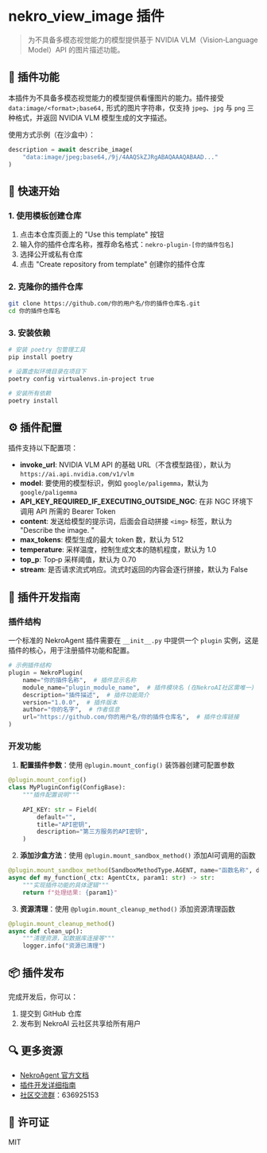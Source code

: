 # nekro_view_image 插件

> 为不具备多模态视觉能力的模型提供基于 NVIDIA VLM（Vision‑Language Model）API 的图片描述功能。

## 🎯 插件功能

本插件为不具备多模态视觉能力的模型提供看懂图片的能力。插件接受 `data:image/<format>;base64,` 形式的图片字符串，仅支持 `jpeg`、`jpg` 与 `png` 三种格式，并返回 NVIDIA VLM 模型生成的文字描述。

使用方式示例（在沙盒中）：

```python
description = await describe_image(
    "data:image/jpeg;base64,/9j/4AAQSkZJRgABAQAAAQABAAD..."
)
```

## 🚀 快速开始

### 1. 使用模板创建仓库

1. 点击本仓库页面上的 "Use this template" 按钮
2. 输入你的插件仓库名称，推荐命名格式：`nekro-plugin-[你的插件包名]`
3. 选择公开或私有仓库
4. 点击 "Create repository from template" 创建你的插件仓库

### 2. 克隆你的插件仓库

```bash
git clone https://github.com/你的用户名/你的插件仓库名.git
cd 你的插件仓库名
```

### 3. 安装依赖

```bash
# 安装 poetry 包管理工具
pip install poetry

# 设置虚拟环境目录在项目下
poetry config virtualenvs.in-project true

# 安装所有依赖
poetry install
```

## ⚙️ 插件配置

插件支持以下配置项：

- **invoke_url**: NVIDIA VLM API 的基础 URL（不含模型路径），默认为 `https://ai.api.nvidia.com/v1/vlm`
- **model**: 要使用的模型标识，例如 `google/paligemma`，默认为 `google/paligemma`
- **API_KEY_REQUIRED_IF_EXECUTING_OUTSIDE_NGC**: 在非 NGC 环境下调用 API 所需的 Bearer Token
- **content**: 发送给模型的提示词，后面会自动拼接 `<img>` 标签，默认为 "Describe the image. "
- **max_tokens**: 模型生成的最大 token 数，默认为 512
- **temperature**: 采样温度，控制生成文本的随机程度，默认为 1.0
- **top_p**: Top‑p 采样阈值，默认为 0.70
- **stream**: 是否请求流式响应。流式时返回的内容会逐行拼接，默认为 False

## 📝 插件开发指南

### 插件结构

一个标准的 NekroAgent 插件需要在 `__init__.py` 中提供一个 `plugin` 实例，这是插件的核心，用于注册插件功能和配置。

```python
# 示例插件结构
plugin = NekroPlugin(
    name="你的插件名称",  # 插件显示名称
    module_name="plugin_module_name",  # 插件模块名 (在NekroAI社区需唯一)
    description="插件描述",  # 插件功能简介
    version="1.0.0",  # 插件版本
    author="你的名字",  # 作者信息
    url="https://github.com/你的用户名/你的插件仓库名",  # 插件仓库链接
)
```

### 开发功能

1. **配置插件参数**：使用 `@plugin.mount_config()` 装饰器创建可配置参数

```python
@plugin.mount_config()
class MyPluginConfig(ConfigBase):
    """插件配置说明"""
    
    API_KEY: str = Field(
        default="",
        title="API密钥",
        description="第三方服务的API密钥",
    )
```

2. **添加沙盒方法**：使用 `@plugin.mount_sandbox_method()` 添加AI可调用的函数

```python
@plugin.mount_sandbox_method(SandboxMethodType.AGENT, name="函数名称", description="函数功能描述")
async def my_function(_ctx: AgentCtx, param1: str) -> str:
    """实现插件功能的具体逻辑"""
    return f"处理结果: {param1}"
```

3. **资源清理**：使用 `@plugin.mount_cleanup_method()` 添加资源清理函数

```python
@plugin.mount_cleanup_method()
async def clean_up():
    """清理资源，如数据库连接等"""
    logger.info("资源已清理")
```

## 📦 插件发布

完成开发后，你可以：

1. 提交到 GitHub 仓库
2. 发布到 NekroAI 云社区共享给所有用户

## 🔍 更多资源

- [NekroAgent 官方文档](https://doc.nekro.ai/)
- [插件开发详细指南](https://doc.nekro.ai/docs/04_plugin_dev/intro.html)
- [社区交流群](https://qm.qq.com/q/hJlRwD17Ae)：636925153

## 📄 许可证

MIT